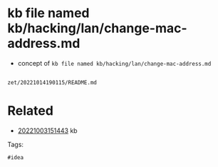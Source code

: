 # kb file named kb/hacking/lan/change-mac-address.md

- concept of `kb file named kb/hacking/lan/change-mac-address.md`

```
```

` zet/20221014190115/README.md `

# Related

- [20221003151443](/zet/20221003151443/README.md) kb

Tags:

    #idea

